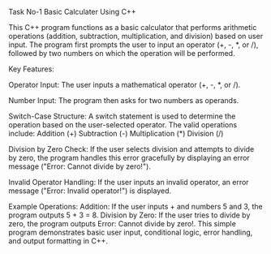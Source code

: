 Task No-1 Basic Calculater Using C++

This C++ program functions as a basic calculator that performs arithmetic operations (addition, subtraction, multiplication, and division) based on user input. The program first prompts the user to input an operator (+, -, *, or /), followed by two numbers on which the operation will be performed.

Key Features:

Operator Input: The user inputs a mathematical operator (+, -, *, or /).

Number Input: The program then asks for two numbers as operands.

Switch-Case Structure: A switch statement is used to determine the operation based on the user-selected operator. The valid operations include: Addition (+) Subtraction (-) Multiplication (*) Division (/)

Division by Zero Check: If the user selects division and attempts to divide by zero, the program handles this error gracefully by displaying an error message ("Error: Cannot divide by zero!").

Invalid Operator Handling: If the user inputs an invalid operator, an error message ("Error: Invalid operator!") is displayed.

Example Operations: Addition: If the user inputs + and numbers 5 and 3, the program outputs 5 + 3 = 8. Division by Zero: If the user tries to divide by zero, the program outputs Error: Cannot divide by zero!. This simple program demonstrates basic user input, conditional logic, error handling, and output formatting in C++.
